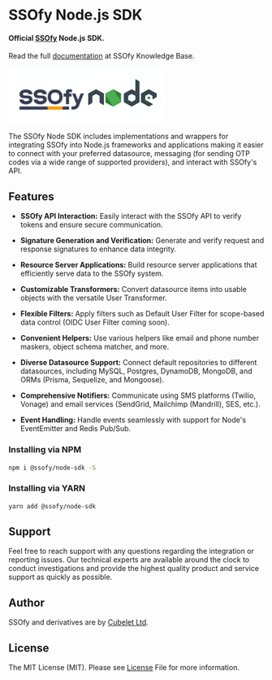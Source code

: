 SSOfy Node.js SDK
=============
#### Official [SSOfy](https://www.ssofy.com) Node.js SDK.

Read the full [documentation](https://www.ssofy.com/docs/SDK/NodeJs) at SSOfy Knowledge Base.

<img src="docs/img/logo.png"/>

The SSOfy Node SDK includes implementations and wrappers for integrating SSOfy into Node.js frameworks and applications
making it easier to connect with 
your preferred datasource, 
messaging (for sending OTP codes via a wide range of supported providers),
and interact with SSOfy's API.

## Features

- **SSOfy API Interaction:** Easily interact with the SSOfy API to verify tokens and ensure secure communication.

- **Signature Generation and Verification:** Generate and verify request and response signatures to enhance data integrity.

- **Resource Server Applications:** Build resource server applications that efficiently serve data to the SSOfy system.

- **Customizable Transformers:** Convert datasource items into usable objects with the versatile User Transformer.

- **Flexible Filters:** Apply filters such as Default User Filter for scope-based data control (OIDC User Filter coming soon).

- **Convenient Helpers:** Use various helpers like email and phone number maskers, object schema matcher, and more.

- **Diverse Datasource Support:** Connect default repositories to different datasources, including MySQL, Postgres, DynamoDB, MongoDB, and ORMs (Prisma, Sequelize, and Mongoose).

- **Comprehensive Notifiers:** Communicate using SMS platforms (Twilio, Vonage) and email services (SendGrid, Mailchimp (Mandrill), SES, etc.).

- **Event Handling:** Handle events seamlessly with support for Node's EventEmitter and Redis Pub/Sub.

### Installing via NPM

```bash
npm i @ssofy/node-sdk -S
```

### Installing via YARN

```bash
yarn add @ssofy/node-sdk
```

## Support

Feel free to reach support with any questions regarding the integration or reporting issues.
Our technical experts are available around the clock to conduct investigations and provide
the highest quality product and service support as quickly as possible.

## Author

SSOfy and derivatives are by [Cubelet Ltd](https://cubelet.co.uk).

## License

The MIT License (MIT). Please see [License](LICENSE) File for more information.
